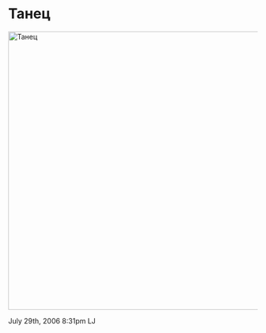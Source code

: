 # Танец

<img
src="http://ljplus.ru//img/k/o/koshechka_myrr/Igor-Saharov_MAYOR_1.jpg"
width="563" alt="Танец" />

<span id="timestamp"> July 29th, 2006 8:31pm </span> <span
class="tag">LJ</span>
